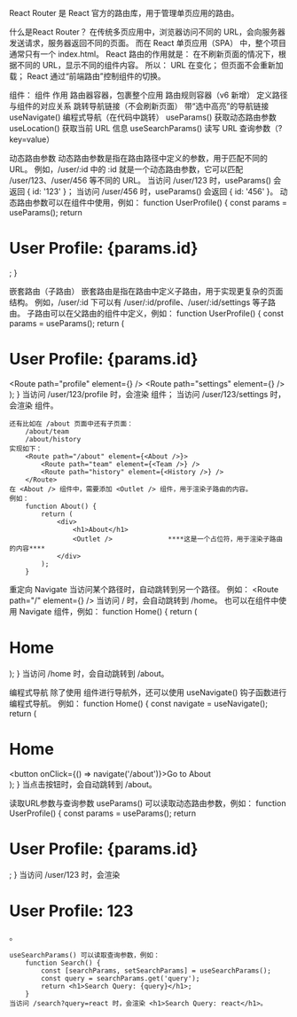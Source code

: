 React Router 
    是 React 官方的路由库，用于管理单页应用的路由。

什么是React Router？
    在传统多页应用中，浏览器访问不同的 URL，会向服务器发送请求，服务器返回不同的页面。
    而在 React 单页应用（SPA） 中，整个项目通常只有一个 index.html。
React 路由的作用就是：
    在不刷新页面的情况下，根据不同的 URL，显示不同的组件内容。
所以：
    URL 在变化；
    但页面不会重新加载；
    React 通过“前端路由”控制组件的切换。

组件：
    组件	                作用
    <BrowserRouter>	        路由器容器，包裹整个应用
    <Routes>	            路由规则容器（v6 新增）
    <Route>	                定义路径与组件的对应关系
    <Link>	                跳转导航链接（不会刷新页面）
    <NavLink>	            带“选中高亮”的导航链接
    useNavigate()	        编程式导航（在代码中跳转）
    useParams()	            获取动态路由参数
    useLocation()	        获取当前 URL 信息
    useSearchParams()	    读写 URL 查询参数（?key=value）

动态路由参数
    动态路由参数是指在路由路径中定义的参数，用于匹配不同的 URL。
    例如，/user/:id 中的 :id 就是一个动态路由参数，它可以匹配 /user/123、/user/456 等不同的 URL。
    当访问 /user/123 时，useParams() 会返回 { id: '123' }；
    当访问 /user/456 时，useParams() 会返回 { id: '456' }。
    动态路由参数可以在组件中使用，例如：
        function UserProfile() {
            const params = useParams();
            return <h1>User Profile: {params.id}</h1>;
        }

嵌套路由（子路由）
    嵌套路由是指在路由中定义子路由，用于实现更复杂的页面结构。
    例如，/user/:id 下可以有 /user/:id/profile、/user/:id/settings 等子路由。
    子路由可以在父路由的组件中定义，例如：
        function UserProfile() {
            const params = useParams();
            return (
                <div>
                    <h1>User Profile: {params.id}</h1>
                    <Routes>
                        <Route path="profile" element={<Profile />} />
                        <Route path="settings" element={<Settings />} />
                    </Routes>
                </div>
            );
        }
    当访问 /user/123/profile 时，会渲染 <Profile /> 组件；
    当访问 /user/123/settings 时，会渲染 <Settings /> 组件。

    还有比如在 /about 页面中还有子页面：
        /about/team
        /about/history
    实现如下：
        <Route path="/about" element={<About />}>
            <Route path="team" element={<Team />} />
            <Route path="history" element={<History />} />
        </Route>
    在 <About /> 组件中，需要添加 <Outlet /> 组件，用于渲染子路由的内容。
    例如：
        function About() {
            return (
                <div>
                    <h1>About</h1>
                    <Outlet />              ****这是一个占位符，用于渲染子路由的内容****
                </div>
            );
        }

重定向   Navigate
    当访问某个路径时，自动跳转到另一个路径。
        例如：
            <Route path="/" element={<Navigate to="/home" />} />
        当访问 / 时，会自动跳转到 /home。
    也可以在组件中使用 Navigate 组件，例如：
        function Home() {
            return (
                <div>
                    <h1>Home</h1>
                    <Navigate to="/about" />
                </div>
            );
        }
    当访问 /home 时，会自动跳转到 /about。

编程式导航
    除了使用 <Link> 组件进行导航外，还可以使用 useNavigate() 钩子函数进行编程式导航。
    例如：
        function Home() {
            const navigate = useNavigate();
            return (
                <div>
                    <h1>Home</h1>
                    <button onClick={() => navigate('/about')}>Go to About</button>
                </div>
            );
        }
    当点击按钮时，会自动跳转到 /about。

读取URL参数与查询参数
    useParams() 可以读取动态路由参数，例如：
        function UserProfile() {
            const params = useParams();
            return <h1>User Profile: {params.id}</h1>;
        }
    当访问 /user/123 时，会渲染 <h1>User Profile: 123</h1>。

    useSearchParams() 可以读取查询参数，例如：
        function Search() {
            const [searchParams, setSearchParams] = useSearchParams();
            const query = searchParams.get('query');
            return <h1>Search Query: {query}</h1>;
        }
    当访问 /search?query=react 时，会渲染 <h1>Search Query: react</h1>。
